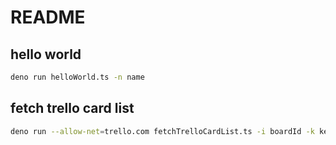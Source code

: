 # README

## hello world

```bash
deno run helloWorld.ts -n name
```

## fetch trello card list

```bash
deno run --allow-net=trello.com fetchTrelloCardList.ts -i boardId -k key -t token -n boardName
```
